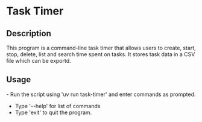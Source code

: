 # Task Timer

## Description
This program is a command-line task timer that allows users to create, 
start, stop, delete, list and search time spent on tasks. It stores task data in 
a CSV file which can be exportd.

## Usage
﻿- Run the script using 'uv run task-timer' and enter commands as prompted.
- Type '--help' for list of commands
- Type 'exit' to quit the program.
